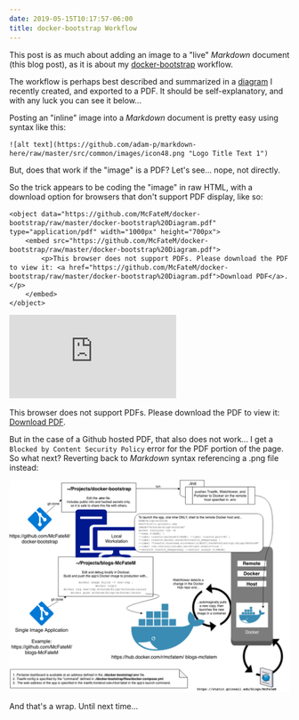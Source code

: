 ```yaml
---
date: 2019-05-15T10:17:57-06:00
title: docker-bootstrap Workflow
---
```


This post is as much about adding an image to a "live" _Markdown_ document (this blog post), as it is about my [docker-bootstrap](https://github.com/McFateM/docker-bootstrap) workflow.

The workflow is perhaps best described and summarized in a [diagram](https://github.com/McFateM/docker-bootstrap/blob/master/docker-bootstrap%20Diagram.pdf) I recently created, and exported to a PDF.  It should be self-explanatory, and with any luck you can see it below...

Posting an "inline" image into a _Markdown_ document is pretty easy using syntax like this:

```
![alt text](https://github.com/adam-p/markdown-here/raw/master/src/common/images/icon48.png "Logo Title Text 1")
```

But, does that work if the "image" is a PDF?  Let's see... nope, not directly.  

So the trick appears to be coding the "image" in raw HTML, with a download option for browsers that don't support PDF display, like so:

```
<object data="https://github.com/McFateM/docker-bootstrap/raw/master/docker-bootstrap%20Diagram.pdf" type="application/pdf" width="1000px" height="700px">
    <embed src="https://github.com/McFateM/docker-bootstrap/raw/master/docker-bootstrap%20Diagram.pdf">
        <p>This browser does not support PDFs. Please download the PDF to view it: <a href="https://github.com/McFateM/docker-bootstrap/raw/master/docker-bootstrap%20Diagram.pdf">Download PDF</a>.</p>
    </embed>
</object>
```

<object data="https://github.com/McFateM/docker-bootstrap/raw/master/docker-bootstrap%20Diagram.pdf" type="application/pdf" width="1000px" height="700px">
    <embed src="https://github.com/McFateM/docker-bootstrap/raw/master/docker-bootstrap%20Diagram.pdf">
        <p>This browser does not support PDFs. Please download the PDF to view it: <a href="https://github.com/McFateM/docker-bootstrap/raw/master/docker-bootstrap%20Diagram.pdf">Download PDF</a>.</p>
    </embed>
</object>

But in the case of a Github hosted PDF, that also does not work... I get a `Blocked by Content Security Policy` error for the PDF portion of the page.  So what next?  Reverting back to _Markdown_ syntax referencing a .png file instead:

![Workflow](https://github.com/McFateM/docker-bootstrap/raw/master/docker-bootstrap%20Diagram%20copy.png "Mark's docker-bootstrap Workflow")

And that's a wrap.  Until next time...
